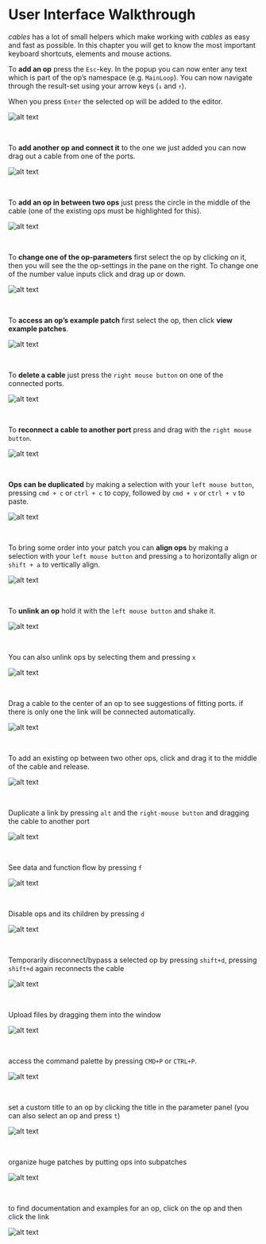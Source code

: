 # User Interface Walkthrough

*cables* has a lot of small helpers which make working with *cables* as easy and fast as possible. In this chapter you will get to know the most important keyboard shortcuts, elements and mouse actions.  

To **add an op** press the `Esc`-key. In the popup you can now enter any text which is part of the op’s namespace (e.g. `MainLoop`). You can now navigate through the result-set using your arrow keys (`↓` and `↑`).  

When you press `Enter` the selected op will be added to the editor.     

![alt text](video/a_add_op_new.gif)

<br />


To **add another op and connect it** to the one we just added you can now drag out a cable from one of the ports.  

![alt text](video/b_add_op_and_connect_it_new.gif)


<br />


To **add an op in between two ops** just press the circle in the middle of the cable (one of the existing ops must be highlighted for this).  

![alt text](video/c_add_op_between_other_ops.gif)


<br />


To **change one of the op-parameters** first select the op by clicking on it, then you will see the the op-settings in the pane on the right. To change one of the number value inputs click and drag up or down.

![alt text](video/d_change_op_parameter.gif)

<br />



To **access an op’s example patch** first select the op, then click **view example patches**.

![alt text](video/e_view_example_patch.gif)


<br />



To **delete a cable** just press the `right mouse button` on one of the connected ports.

![alt text](video/f_delete_link.gif)


<br />


To **reconnect a cable to another port** press and drag with the `right mouse button`.

![alt text](video/g_reconnect_link.gif)


<br />


**Ops can be duplicated** by making a selection with your `left mouse button`, pressing `cmd + c` or `ctrl + c` to copy, followed by `cmd + v` or `ctrl + v` to paste.  

![alt text](video/h_copy_paste_op.gif)


<br />


To bring some order into your patch you can **align ops** by making a selection with your `left mouse button` and pressing `a` to horizontally align or `shift + a` to vertically align.   


![alt text](video/i_align_ops.gif)


<br />


To **unlink an op** hold it with the `left mouse button` and shake it.  

![alt text](video/j_disconnect_by_shaking.gif)


<br />

You can also unlink ops by selecting them and pressing `x`

![alt text](video/k_disconnect_with_x_key.gif)


<br />


Drag a cable to the center of an op to see suggestions of fitting ports. if there is only one the link will be connected automatically.


![alt text](video/l_connect_with_drag_to_center.gif)


<br />


To add an existing op between two other ops, click and drag it to the middle of the cable and release.


![alt text](video/m_add_existing_op_between.gif)

<br />


Duplicate a link by pressing `alt` and the `right-mouse button` and dragging the cable to another port

![alt text](video/n_duplicate_link.gif)

<br />


See data and function flow by pressing `f`

![alt text](video/o_op_flow_with_f_key.gif)


<br />


Disable ops and its children by pressing `d`


![alt text](video/p_disable_ops_with_d_key.gif	)


<br />


Temporarily disconnect/bypass a selected op by pressing `shift+d`, pressing `shift+d` again reconnects the cable

![alt text](video/q_disable_op_with_shift_and_d_key.gif)


<br />


Upload files by dragging them into the window

![alt text](video/r_add_file_drag_and_drop.gif)



<br />


access the command palette by pressing `CMD+P` or `CTRL+P`. 

![alt text](video/s_command_palette_ctrl_and_p.gif)


<br />


set a custom title to an op by clicking the title in the parameter panel (you can also select an op and press `t`)

![alt text](video/t_change_op_title.gif)


<br />





organize huge patches by putting ops into subpatches


![alt text](video/u_create_subpatch.gif)

<br />



to find documentation and examples for an op, click on the op and then click the link

![alt text ](video/v_op_documentation_link.gif)

